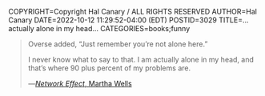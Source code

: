 COPYRIGHT=Copyright Hal Canary / ALL RIGHTS RESERVED
AUTHOR=Hal Canary
DATE=2022-10-12 11:29:52-04:00 (EDT)
POSTID=3029
TITLE=…actually alone in my head…
CATEGORIES=books;funny

>   Overse added, “Just remember you’re not alone here.”
>
>   I never know what to say to that. I am actually alone in my head, and that’s where 90 plus percent of my problems are.
>
>   —[_Network Effect_, Martha Wells](https://halcanary.org/isbn/?1250229855/Network+Effect+%28novel%29)
